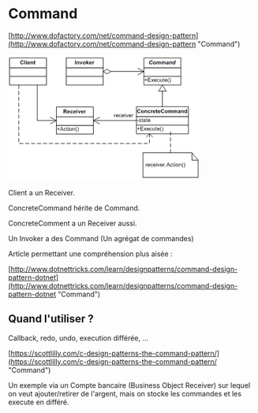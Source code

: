 # Command

[http://www.dofactory.com/net/command-design-pattern](http://www.dofactory.com/net/command-design-pattern "Command")

![](/assets/command.gif)

Client a un Receiver.

ConcreteCommand hérite de Command.

ConcreteComment a un Receiver aussi.

Un Invoker a des Command \(Un agrégat de commandes\)



Article permettant une compréhension plus aisée :

[http://www.dotnettricks.com/learn/designpatterns/command-design-pattern-dotnet](http://www.dotnettricks.com/learn/designpatterns/command-design-pattern-dotnet "Command")

## Quand l'utiliser ?

Callback, redo, undo, execution différée, ... 

[https://scottlilly.com/c-design-patterns-the-command-pattern/](https://scottlilly.com/c-design-patterns-the-command-pattern/ "Command")

Un exemple via un Compte bancaire \(Business Object Receiver\) sur lequel on veut ajouter/retirer de l'argent, mais on stocke les commandes et les execute en différé.

